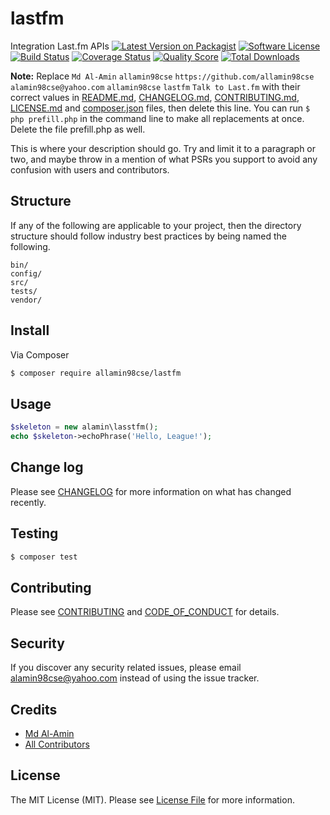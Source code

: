 # lastfm
Integration Last.fm APIs 
[![Latest Version on Packagist][ico-version]][link-packagist]
[![Software License][ico-license]](LICENSE.md)
[![Build Status][ico-travis]][link-travis]
[![Coverage Status][ico-scrutinizer]][link-scrutinizer]
[![Quality Score][ico-code-quality]][link-code-quality]
[![Total Downloads][ico-downloads]][link-downloads]

**Note:** Replace ```Md Al-Amin``` ```allamin98cse``` ```https://github.com/allamin98cse``` ```alamin98cse@yahoo.com``` ```allamin98cse``` ```lastfm``` ```Talk to Last.fm``` with their correct values in [README.md](README.md), [CHANGELOG.md](CHANGELOG.md), [CONTRIBUTING.md](CONTRIBUTING.md), [LICENSE.md](LICENSE.md) and [composer.json](composer.json) files, then delete this line. You can run `$ php prefill.php` in the command line to make all replacements at once. Delete the file prefill.php as well.

This is where your description should go. Try and limit it to a paragraph or two, and maybe throw in a mention of what
PSRs you support to avoid any confusion with users and contributors.

## Structure

If any of the following are applicable to your project, then the directory structure should follow industry best practices by being named the following.

```
bin/        
config/
src/
tests/
vendor/
```


## Install

Via Composer

``` bash
$ composer require allamin98cse/lastfm
```

## Usage

``` php
$skeleton = new alamin\lasstfm();
echo $skeleton->echoPhrase('Hello, League!');
```

## Change log

Please see [CHANGELOG](CHANGELOG.md) for more information on what has changed recently.

## Testing

``` bash
$ composer test
```

## Contributing

Please see [CONTRIBUTING](CONTRIBUTING.md) and [CODE_OF_CONDUCT](CODE_OF_CONDUCT.md) for details.

## Security

If you discover any security related issues, please email alamin98cse@yahoo.com instead of using the issue tracker.

## Credits

- [Md Al-Amin][link-author]
- [All Contributors][link-contributors]

## License

The MIT License (MIT). Please see [License File](LICENSE.md) for more information.

[ico-version]: https://img.shields.io/packagist/v/allamin98cse/lastfm.svg?style=flat-square
[ico-license]: https://img.shields.io/badge/license-MIT-brightgreen.svg?style=flat-square
[ico-travis]: https://img.shields.io/travis/allamin98cse/lastfm/master.svg?style=flat-square
[ico-scrutinizer]: https://img.shields.io/scrutinizer/coverage/g/allamin98cse/lastfm.svg?style=flat-square
[ico-code-quality]: https://img.shields.io/scrutinizer/g/allamin98cse/lastfm.svg?style=flat-square
[ico-downloads]: https://img.shields.io/packagist/dt/allamin98cse/lastfm.svg?style=flat-square

[link-packagist]: https://packagist.org/packages/allamin98cse/lastfm
[link-travis]: https://travis-ci.org/allamin98cse/lastfm
[link-scrutinizer]: https://scrutinizer-ci.com/g/allamin98cse/lastfm/code-structure
[link-code-quality]: https://scrutinizer-ci.com/g/allamin98cse/lastfm
[link-downloads]: https://packagist.org/packages/allamin98cse/lastfm
[link-author]: https://github.com/allamin98cse
[link-contributors]: ../../contributors
